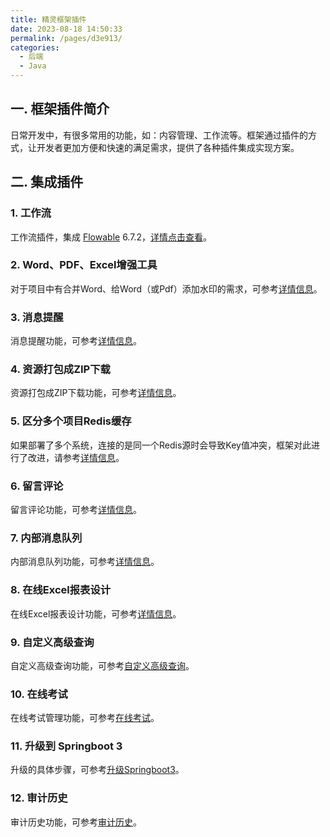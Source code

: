 ```yaml
---
title: 精灵框架插件
date: 2023-08-18 14:50:33
permalink: /pages/d3e913/
categories:
  - 后端
  - Java
---
```



## 一. 框架插件简介

日常开发中，有很多常用的功能，如：内容管理、工作流等。框架通过插件的方式，让开发者更加方便和快速的满足需求，提供了各种插件集成实现方案。


## 二. 集成插件

### 1. 工作流

工作流插件，集成 [Flowable](https://tkjohn.github.io/flowable-userguide/) 6.7.2，<a href="/pages/8642bf/">详情点击查看</a>。

### 2. Word、PDF、Excel增强工具

对于项目中有合并Word、给Word（或Pdf）添加水印的需求，可参考<a href="/pages/542288/">详情信息</a>。

### 3. 消息提醒

消息提醒功能，可参考<a href="/pages/a659e3/">详情信息</a>。

### 4. 资源打包成ZIP下载

资源打包成ZIP下载功能，可参考<a href="/pages/d875ee/">详情信息</a>。

### 5. 区分多个项目Redis缓存

如果部署了多个系统，连接的是同一个Redis源时会导致Key值冲突，框架对此进行了改进，请参考<a href="/pages/8c891a/">详情信息</a>。

### 6. 留言评论

留言评论功能，可参考<a href="/pages/53a7a2/">详情信息</a>。

### 7. 内部消息队列

内部消息队列功能，可参考<a href="/pages/8144a7/">详情信息</a>。

### 8. 在线Excel报表设计

在线Excel报表设计功能，可参考<a href="/pages/249f0f/">详情信息</a>。

### 9. 自定义高级查询

自定义高级查询功能，可参考<a href="/pages/9a431b/">自定义高级查询</a>。

### 10. 在线考试

在线考试管理功能，可参考<a href="/pages/dd73a2/">在线考试</a>。

### 11. 升级到 Springboot 3

升级的具体步骤，可参考<a href="/pages/3f535e/">升级Springboot3</a>。

### 12. 审计历史

审计历史功能，可参考<a href="/pages/86a370/">审计历史</a>。
